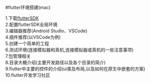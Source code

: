 #flutter环境搭建(mac)

1.下载[flutterSDK](https://flutter.io/setup-macos/)  
2.配置flutterSDK全局环境  
3.编辑器推荐(Android Studio、VSCode)  
4.插件推荐(以VSCode为例)  
5.创建一个简单的工程  
6.测试环境(连接模拟器和真机,连接模拟器或真机的一些注意事项)  
7.包管理相关  
8.目录大概介绍(主要开发路径以及各个目录的简介)  
9.flutter中主要的控件的介绍(ui类及布局,以及如何在原生中嵌套的方案)  
10.flutter开发学习社区


